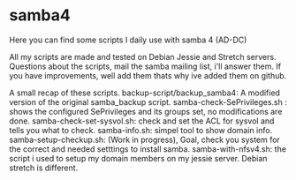 # samba4

Here you can find some scripts I daily use with samba 4 (AD-DC) 

All my scripts are made and tested on Debian Jessie and Stretch servers.
Questions about the scripts, mail the samba mailing list, i'll answer them.
If you have improvements, well add them thats why ive added them on github.


A small recap of these scripts. 
backup-script/backup_samba4: A modified version of the original samba_backup script. 
samba-check-SePrivileges.sh : shows the configured SePrivileges and its groups set, no modifications are done. 
samba-check-set-sysvol.sh: check and set the ACL for sysvol and tells you what to check. 
samba-info.sh: simpel tool to show domain info. 
samba-setup-checkup.sh: (Work in progress), Goal, check you system for the correct and needed setttings to install samba.
samba-with-nfsv4.sh: the script i used to setup my domain members on my jessie server. Debian stretch is different.
